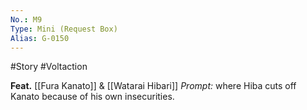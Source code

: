 ```yaml
---
No.: M9
Type: Mini (Request Box)
Alias: G-0150
---
```

#Story #Voltaction 

**Feat.** [[Fura Kanato]] & [[Watarai Hibari]]
*Prompt:* where Hiba cuts off Kanato because of his own insecurities.


